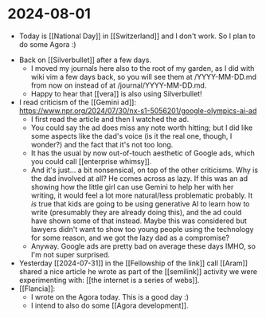 # 2024-08-01
* Today is [[National Day]] in [[Switzerland]] and I don't work. So I plan to do some Agora :)
- Back on [[Silverbullet]] after a few days.
  - I moved my journals here also to the root of my garden, as I did with wiki vim a few days back, so you will see them at /YYYY-MM-DD.md from now on instead of at /journal/YYYY-MM-DD.md.
  - Happy to hear that [[vera]] is also using Silverbullet!
- I read criticism of the [[Gemini ad]]: https://www.npr.org/2024/07/30/nx-s1-5056201/google-olympics-ai-ad
  - I first read the article and then I watched the ad. 
  - You could say the ad does miss any note worth hitting; but I did like some aspects like the dad's voice (is it the real one, though, I wonder?) and the fact that it's not too long.
  - It has the usual by now out-of-touch aesthetic of Google ads, which you could call [[enterprise whimsy]]. 
  - And it's just... a bit nonsensical, on top of the other criticisms. Why is the dad involved at all? He comes across as lazy. If this was an ad showing how the little girl can use Gemini to help her with her writing, it would feel a lot more natural/less problematic probably. It *is* true that kids are going to be using generative AI to learn how to write (presumably they are already doing this), and the ad could have shown some of that instead. Maybe this was considered but lawyers didn't want to show too young people using the technology for some reason, and we got the lazy dad as a compromise?
  - Anyway. Google ads are pretty bad on average these days IMHO, so I'm not super surprised.
- Yesterday [[2024-07-31]] in the [[Fellowship of the link]] call [[Aram]] shared a nice article he wrote as part of the [[semilink]] activity we were experimenting with: [[the internet is a series of webs]].
- [[Flancia]]:
  - I wrote on the Agora today. This is a good day :)
  - I intend to also do some [[Agora development]].

